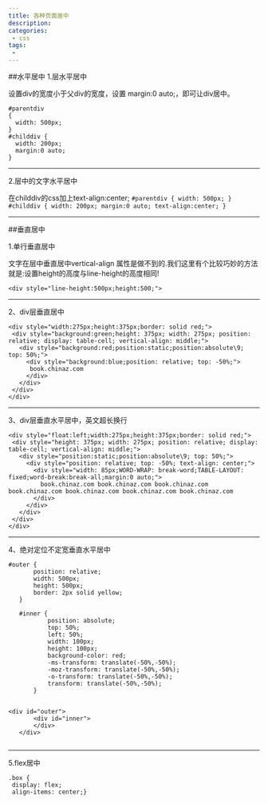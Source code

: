 ```yaml
---
title: 各种页面居中
description: 
categories:
 - css
tags: 
 - 
---
```


##水平居中
1.层水平居中

  设置div的宽度小于父div的宽度，设置 margin:0 auto;，即可让div居中。
  ```
  #parentdiv
  {
    width: 500px;
  }
  #childdiv {
    width: 200px;
    margin:0 auto;
  }
  ```
 
 --------------------------------------------------------------------------------------------------------------------------------------------
  
2.层中的文字水平居中

  在childdiv的css加上text-align:center;
    ```
     #parentdiv
      {
        width: 500px;
      }
      #childdiv {
        width: 200px;
        margin:0 auto;
        text-align:center;
      }
    ```
 
 --------------------------------------------------------------------------------------------------------------------------------------------

    

##垂直居中

1.单行垂直居中
   
  文字在层中垂直居中vertical-align 属性是做不到的.我们这里有个比较巧妙的方法就是:设置height的高度与line-height的高度相同!
  ```
 <div style="line-height:500px;height:500;">
 ```
 
--------------------------------------------------------------------------------------------------------------------------------------------
2、div层垂直居中
 ```
<div style="width:275px;height:375px;border: solid red;">
  <div style="background:green;height: 375px; width: 275px; position: relative; display: table-cell; vertical-align: middle;">
    <div style="background:red;position:static;position:absolute\9; top: 50%;">
      <div style="background:blue;position: relative; top: -50%;">
       book.chinaz.com
      </div>
    </div>
  </div>
</div>
 ```
 
--------------------------------------------------------------------------------------------------------------------------------------------
3、div层垂直水平居中，英文超长换行
 ```
<div style="float:left;width:275px;height:375px;border: solid red;">
  <div style="height: 375px; width: 275px; position: relative; display: table-cell; vertical-align: middle;">
    <div style="position:static;position:absolute\9; top: 50%;">
      <div style="position: relative; top: -50%; text-align: center;">
        <div style="width: 85px;WORD-WRAP: break-word;TABLE-LAYOUT: fixed;word-break:break-all;margin:0 auto;">
          book.chinaz.com book.chinaz.com book.chinaz.com book.chinaz.com book.chinaz.com book.chinaz.com book.chinaz.com
        </div>
      </div>
    </div>
  </div>
</div>
 ```
 
 --------------------------------------------------------------------------------------------------------------------------------------------
 4、绝对定位不定宽垂直水平居中
 
 ```
#outer {
        position: relative;
        width: 500px;
        height: 500px;
        border: 2px solid yellow;
    }
    
    #inner {
            position: absolute;
            top: 50%;
            left: 50%;
            width: 100px;
            height: 100px;
            background-color: red;
            -ms-transform: translate(-50%,-50%);
            -moz-transform: translate(-50%,-50%);
            -o-transform: translate(-50%,-50%);
            transform: translate(-50%,-50%);
        }


<div id="outer">
        <div id="inner">
        </div>
    </div>


 ```
  
 --------------------------------------------------------------------------------------------------------------------------------------------

 5.flex居中
  ```
 .box {
   display: flex;
   align-items: center;}


   ```